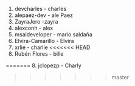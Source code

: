 1. devcharles - charles
2. alepaez-dev - ale Paez
3. ZayraJero -zayra
4. alexconh - alex
5. msaldeveloper - mario saldaña
6. Elvira-Camarillo - Elvira
7. xrlie - charlie
<<<<<<< HEAD
7. Rubén Flores  - bille


=======
8. jclopezp - Charly
>>>>>>> master
